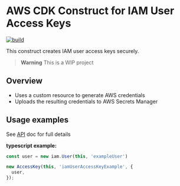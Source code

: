 # AWS CDK Construct for IAM User Access Keys

[![build](https://github.com/RenovoSolutions/cdk-library-aws-iam-access-key/actions/workflows/build.yml/badge.svg)](https://github.com/RenovoSolutions/cdk-library-aws-iam-access-key/actions/workflows/build.yml)

This construct creates IAM user access keys securely.

> **Warning**
> This is a WIP project

## Overview

- Uses a custom resource to generate AWS credentials
- Uploads the resulting credentials to AWS Secrets Manager

## Usage examples

See [API](API.md) doc for full details

**typescript example:**

```typescript
const user = new iam.User(this, 'exampleUser')

new AccessKey(this, 'iamUserAccessKeyExample', {
  user,
});
```

